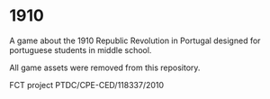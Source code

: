 # 1910
A game about the 1910 Republic Revolution in Portugal designed for portuguese students in middle school.

All game assets were removed from this repository.

FCT project PTDC/CPE-CED/118337/2010
